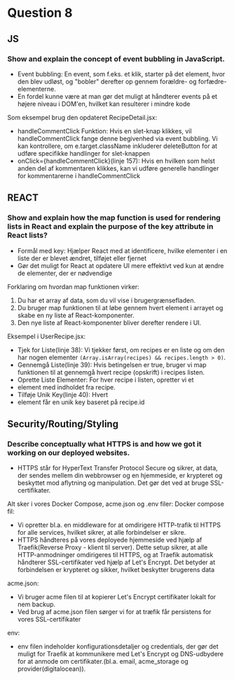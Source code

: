 # Question 8

## JS

### Show and explain the concept of event bubbling in JavaScript.
* Event bubbling: En event, som f.eks. et klik, starter på det element, hvor den blev udløst, og "bobler" derefter op gennem forældre- og forfædre-elementerne.
* En fordel kunne være at man gør det muligt at håndterer events på et højere niveau i DOM'en, hvilket kan resulterer i mindre kode

Som eksempel brug den opdateret RecipeDetail.jsx:
* handleCommentClick Funktion: Hvis en slet-knap klikkes, vil handleCommentClick fange denne begivenhed via event bubbling. Vi kan kontrollere, om e.target.className inkluderer deleteButton for at udføre specifikke handlinger for slet-knappen
* onClick={handleCommentClick}(linje 157): Hvis en hvilken som helst anden del af kommentaren klikkes, kan vi udføre generelle handlinger for kommentarerne i handleCommentClick 


## REACT

### Show and explain how the map function is used for rendering lists in React and explain the purpose of the key attribute in React lists?
* Formål med key: Hjælper React med at identificere, hvilke elementer i en liste der er blevet ændret, tilføjet eller fjernet
* Gør det muligt for React at opdatere UI mere effektivt ved kun at ændre de elementer, der er nødvendige

Forklaring om hvordan map funktionen virker:
1. Du har et array af data, som du vil vise i brugergrænsefladen.
2. Du bruger map funktionen til at løbe gennem hvert element i arrayet og skabe en ny liste af React-komponenter.
3. Den nye liste af React-komponenter bliver derefter rendere i UI.

Eksempel i UserRecipe.jsx:
* Tjek for Liste(linje 38): Vi tjekker først, om recipes er en liste og om den har nogen elementer `(Array.isArray(recipes) && recipes.length > 0)`.
* Gennemgå Liste(linje 39): Hvis betingelsen er true, bruger vi map funktionen til at gennemgå hvert recipe (opskrift) i recipes listen.
* Oprette Liste Elementer: For hver recipe i listen, opretter vi et <li> element med indholdet fra recipe.
* Tilføje Unik Key(linje 40): Hvert <li> element får en unik key baseret på recipe.id

## Security/Routing/Styling
### Describe conceptually what HTTPS is and how we got it working on our deployed websites.
* HTTPS står for HyperText Transfer Protocol Secure og sikrer, at data, der sendes mellem din webbrowser og en hjemmeside, er krypteret og beskyttet mod aflytning og manipulation. Det gør det ved at bruge SSL-certifikater.

Alt sker i vores Docker Compose, acme.json og .env filer:
Docker compose fil:
* Vi opretter bl.a. en middleware for at omdirigere HTTP-trafik til HTTPS for alle services, hvilket sikrer, at alle forbindelser er sikre.
* HTTPS håndteres på vores deployede hjemmeside ved hjælp af Traefik(Reverse Proxy - klient til server). Dette setup sikrer, at alle HTTP-anmodninger omdirigeres til HTTPS, og at Traefik automatisk håndterer SSL-certifikater ved hjælp af Let's Encrypt. Det betyder at forbindelsen er krypteret og sikker, hvilket beskytter brugerens data

acme.json:
* Vi bruger acme filen til at kopierer Let's Encrypt certifikater lokalt for nem backup.
* Ved brug af acme.json filen sørger vi for at træfik får persistens for vores SSL-certifikater

env:
* env filen indeholder konfigurationsdetaljer og credentials, der gør det muligt for Traefik at kommunikere med Let's Encrypt og DNS-udbydere for at anmode om certifikater.(bl.a. email, acme_storage og provider(digitalocean)).

